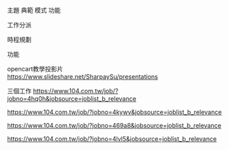 主題 典範 模式 功能

工作分派

時程規劃

功能


opencart教學投影片  
https://www.slideshare.net/SharpaySu/presentations  



三個工作
https://www.104.com.tw/job/?jobno=4hq0h&jobsource=joblist_b_relevance  

https://www.104.com.tw/job/?jobno=4kywv&jobsource=joblist_b_relevance  

https://www.104.com.tw/job/?jobno=469a8&jobsource=joblist_b_relevance  

https://www.104.com.tw/job/?jobno=4lvl5&jobsource=joblist_b_relevance  

